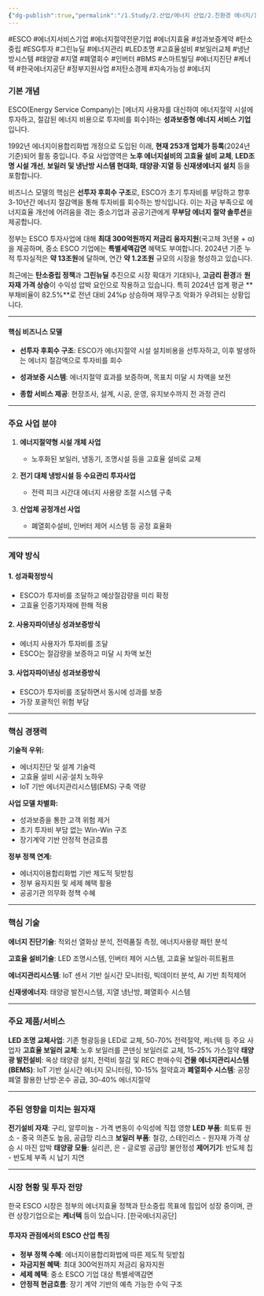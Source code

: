 ```yaml
---
{"dg-publish":true,"permalink":"/1.Study/2.산업/에너지 산업/2.친환경 에너지/INFO_친환경 에너지 관련/ESCO/","created":"2025-08-06T17:13:25.339+09:00","updated":"2025-08-06T17:40:20.990+09:00"}
---
```


#ESCO #에너지서비스기업 #에너지절약전문기업 #에너지효율 #성과보증계약 #탄소중립 #ESG투자 #그린뉴딜 #에너지관리 #LED조명 #고효율설비 #보일러교체 #냉난방시스템 #태양광 #지열 #폐열회수 #인버터 #BMS #스마트빌딩 #에너지진단 #케너텍 #한국에너지공단 #정부지원사업 #저탄소경제 #지속가능성 #에너지 

### 기본 개념

ESCO(Energy Service Company)는 [에너지 사용자를 대신하여 에너지절약 시설에 투자하고, 절감된 에너지 비용으로 투자비를 회수]하는 **성과보증형 에너지 서비스 기업**입니다.

1992년 에너지이용합리화법 개정으로 도입된 이래, **현재 253개 업체가 등록**(2024년 기준)되어 활동 중입니다. 주요 사업영역은 **노후 에너지설비의 고효율 설비 교체**, **LED조명 시설 개선**, **보일러 및 냉난방 시스템 현대화**, **태양광·지열 등 신재생에너지 설치** 등을 포함합니다.

비즈니스 모델의 핵심은 **선투자 후회수 구조**로, ESCO가 초기 투자비를 부담하고 향후 3-10년간 에너지 절감액을 통해 투자비를 회수하는 방식입니다. 이는 자금 부족으로 에너지효율 개선에 어려움을 겪는 중소기업과 공공기관에게 **무부담 에너지 절약 솔루션**을 제공합니다.

정부는 ESCO 투자사업에 대해 **최대 300억원까지 저금리 융자지원**(국고채 3년물 + α)을 제공하며, 중소 ESCO 기업에는 **특별세액감면** 혜택도 부여합니다. 2024년 기준 누적 투자실적은 **약 13조원**에 달하며, 연간 **약 1.2조원** 규모의 시장을 형성하고 있습니다.

최근에는 **탄소중립 정책**과 **그린뉴딜** 추진으로 시장 확대가 기대되나, **고금리 환경**과 **원자재 가격 상승**이 수익성 압박 요인으로 작용하고 있습니다. 특히 2024년 업계 평균 **부채비율이 82.5%**로 전년 대비 24%p 상승하며 재무구조 악화가 우려되는 상황입니다.

---

#### 핵심 비즈니스 모델

- **선투자 후회수 구조**: ESCO가 에너지절약 시설 설치비용을 선투자하고, 이후 발생하는 에너지 절감액으로 투자비를 회수

- **성과보증 시스템**: 에너지절약 효과를 보증하며, 목표치 미달 시 차액을 보전

- **종합 서비스 제공**: 현장조사, 설계, 시공, 운영, 유지보수까지 전 과정 관리

---

### 주요 사업 분야

1. **에너지절약형 시설 개체 사업**
    
    - 노후화된 보일러, 냉동기, 조명시설 등을 고효율 설비로 교체

2. **전기 대체 냉방시설 등 수요관리 투자사업**
    
    - 전력 피크 시간대 에너지 사용량 조절 시스템 구축

3. **산업체 공정개선 사업**
    
    - 폐열회수설비, 인버터 제어 시스템 등 공정 효율화

---
### 계약 방식

#### 1. 성과확정방식

- ESCO가 투자비를 조달하고 예상절감량을 미리 확정
- 고효율 인증기자재에 한해 적용

#### 2. 사용자파이낸싱 성과보증방식

- 에너지 사용자가 투자비를 조달
- ESCO는 절감량을 보증하고 미달 시 차액 보전

#### 3. 사업자파이낸싱 성과보증방식

- ESCO가 투자비를 조달하면서 동시에 성과를 보증
- 가장 포괄적인 위험 부담

---

### 핵심 경쟁력

**기술적 우위:**

- 에너지진단 및 설계 기술력
- 고효율 설비 시공·설치 노하우
- IoT 기반 에너지관리시스템(EMS) 구축 역량

**사업 모델 차별화:**

- 성과보증을 통한 고객 위험 제거
- 초기 투자비 부담 없는 Win-Win 구조
- 장기계약 기반 안정적 현금흐름

**정부 정책 연계:**

- 에너지이용합리화법 기반 제도적 뒷받침
- 정부 융자지원 및 세제 혜택 활용
- 공공기관 의무화 정책 수혜

---

### 핵심 기술

**에너지 진단기술**: 적외선 열화상 분석, 전력품질 측정, 에너지사용량 패턴 분석 

**고효율 설비기술**: LED 조명시스템, 인버터 제어 시스템, 고효율 보일러·히트펌프 

**에너지관리시스템**: IoT 센서 기반 실시간 모니터링, 빅데이터 분석, AI 기반 최적제어 

**신재생에너지**: 태양광 발전시스템, 지열 냉난방, 폐열회수 시스템

---

### 주요 제품/서비스

**LED 조명 교체사업**: 기존 형광등을 LED로 교체, 50-70% 전력절약, 케너텍 등 주요 사업자 **고효율 보일러 교체**: 노후 보일러를 콘덴싱 보일러로 교체, 15-25% 가스절약 **태양광 발전설비**: 옥상 태양광 설치, 전력비 절감 및 REC 판매수익 **건물 에너지관리시스템(BEMS)**: IoT 기반 실시간 에너지 모니터링, 10-15% 절약효과 **폐열회수 시스템**: 공장 폐열 활용한 난방·온수 공급, 30-40% 에너지절약

---

### 주된 영향을 미치는 원자재

**전기설비 자재**: 구리, 알루미늄 - 가격 변동이 수익성에 직접 영향 **LED 부품**: 희토류 원소 - 중국 의존도 높음, 공급망 리스크 **보일러 부품**: 철강, 스테인리스 - 원자재 가격 상승 시 마진 압박 **태양광 모듈**: 실리콘, 은 - 글로벌 공급망 불안정성 **제어기기**: 반도체 칩 - 반도체 부족 시 납기 지연

---

### 시장 현황 및 투자 전망

한국 ESCO 시장은 정부의 에너지효율 정책과 탄소중립 목표에 힘입어 성장 중이며, 관련 상장기업으로는 **케너텍** 등이 있습니다. [한국에너지공단]

#### 투자자 관점에서의 ESCO 산업 특징

- **정부 정책 수혜**: 에너지이용합리화법에 따른 제도적 뒷받침
- **자금지원 혜택**: 최대 300억원까지 저금리 융자지원
- **세제 혜택**: 중소 ESCO 기업 대상 특별세액감면
- **안정적 현금흐름**: 장기 계약 기반의 예측 가능한 수익 구조